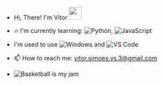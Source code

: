 - Hi, There! I'm Vitor <img src="https://raw.githubusercontent.com/aemmadi/aemmadi/master/wave.gif" width="30">

- 🔥 I'm currently learning: ![Python](https://img.shields.io/badge/-Python-black?style=flat-square&logo=Python), ![JavaScript](https://img.shields.io/badge/-JavaScript-black?style=flat-square&logo=javascript)
- I'm used to use  ![Windows](https://img.shields.io/badge/-Windows-black?style=flat-square&logo=Windows) and   ![VS Code](https://img.shields.io/badge/-VS%20Code-007ACC?style=flat-square&logo=visual-studio-code)
- 📫 How to reach me: vitor.simoes.vs.3@gmail.com

- ![Basketball is my jam](https://img.shields.io/badge/My%20jam-Basketball-critical?style=flat-square&logo=nba&logoColor=white)

